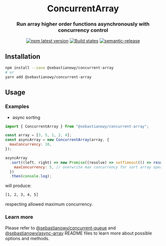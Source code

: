 <h1 align="center" style="border-bottom: none;">ConcurrentArray</h1>
<h3 align="center">Run array higher order functions asynchronously with concurrency control</h3>
<p align="center">
  <a href="https://www.npmjs.com/package/@sebastianowy/concurrent-array"><img alt="npm latest version" src="https://img.shields.io/npm/v/@sebastianowy/concurrent-array/latest.svg"></a>
  <a href="https://github.com/sebastianowy/concurrent-array/actions?query=workflow%3ATest+branch%3Amain"><img alt="Build states" src="https://github.com/sebastianowy/concurrent-array/workflows/Test/badge.svg"></a>
  <a href="https://github.com/semantic-release/semantic-release"><img alt="semantic-release" src="https://img.shields.io/badge/%20%20%F0%9F%93%A6%F0%9F%9A%80-semantic--release-e10079.svg"></a>
</p>

## Installation

```bash
npm install --save @sebastianowy/concurrent-array
# or
yarn add @sebastianowy/concurrent-array
```

## Usage

### Examples

- async sorting

```js
import { ConcurrentArray } from "@sebastianowy/concurrent-array";

const array = [3, 5, 1, 2, 4];
const asyncArray = new ConcurrentArray(array, {
  maxConcurrency: 10,
});

asyncArray
  .sort((left, right) => new Promise((resolve) => setTimeout(() => resolve(left - right), 1000)), {
    maxConcurrency: 5, // overwrite max concurrency for sort array operation
  })
  .then(console.log);
```

will produce:

```bash
[1, 2, 3, 4, 5]
```

respecting allowed maximum concurrency.

### Learn more

Please refer to [@sebastianowy/concurrent-queue](https://www.npmjs.com/package/@sebastianowy/concurrent-queue) and [@sebastianowy/async-array](https://www.npmjs.com/package/@sebastianowy/async-array) README files to learn more about possible options and methods.